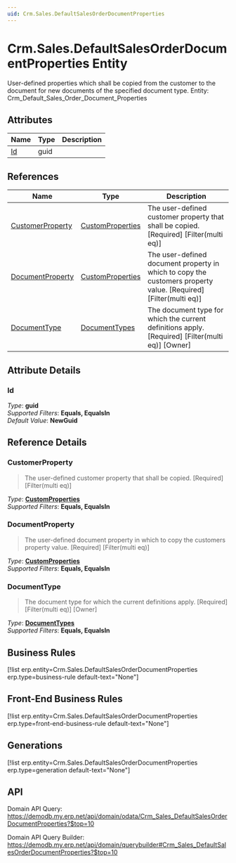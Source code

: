 ```yaml
---
uid: Crm.Sales.DefaultSalesOrderDocumentProperties
---
```

# Crm.Sales.DefaultSalesOrderDocumentProperties Entity

User-defined properties which shall be copied from the customer to the document for new documents of the specified document type. Entity: Crm_Default_Sales_Order_Document_Properties

## Attributes

| Name | Type | Description |
| ---- | ---- | --- |
| [Id](Crm.Sales.DefaultSalesOrderDocumentProperties.md#id) | guid |  

## References

| Name | Type | Description |
| ---- | ---- | --- |
| [CustomerProperty](Crm.Sales.DefaultSalesOrderDocumentProperties.md#customerproperty) | [CustomProperties](General.CustomProperties.md) | The user-defined customer property that shall be copied. [Required] [Filter(multi eq)] |
| [DocumentProperty](Crm.Sales.DefaultSalesOrderDocumentProperties.md#documentproperty) | [CustomProperties](General.CustomProperties.md) | The user-defined document property in which to copy the customers property value. [Required] [Filter(multi eq)] |
| [DocumentType](Crm.Sales.DefaultSalesOrderDocumentProperties.md#documenttype) | [DocumentTypes](General.DocumentTypes.md) | The document type for which the current definitions apply. [Required] [Filter(multi eq)] [Owner] |


## Attribute Details

### Id

_Type_: **guid**  
_Supported Filters_: **Equals, EqualsIn**  
_Default Value_: **NewGuid**  


## Reference Details

### CustomerProperty

> The user-defined customer property that shall be copied. [Required] [Filter(multi eq)]

_Type_: **[CustomProperties](General.CustomProperties.md)**  
_Supported Filters_: **Equals, EqualsIn**  

### DocumentProperty

> The user-defined document property in which to copy the customers property value. [Required] [Filter(multi eq)]

_Type_: **[CustomProperties](General.CustomProperties.md)**  
_Supported Filters_: **Equals, EqualsIn**  

### DocumentType

> The document type for which the current definitions apply. [Required] [Filter(multi eq)] [Owner]

_Type_: **[DocumentTypes](General.DocumentTypes.md)**  
_Supported Filters_: **Equals, EqualsIn**  



## Business Rules

[!list erp.entity=Crm.Sales.DefaultSalesOrderDocumentProperties erp.type=business-rule default-text="None"]

## Front-End Business Rules

[!list erp.entity=Crm.Sales.DefaultSalesOrderDocumentProperties erp.type=front-end-business-rule default-text="None"]

## Generations

[!list erp.entity=Crm.Sales.DefaultSalesOrderDocumentProperties erp.type=generation default-text="None"]

## API

Domain API Query:
<https://demodb.my.erp.net/api/domain/odata/Crm_Sales_DefaultSalesOrderDocumentProperties?$top=10>

Domain API Query Builder:
<https://demodb.my.erp.net/api/domain/querybuilder#Crm_Sales_DefaultSalesOrderDocumentProperties?$top=10>

